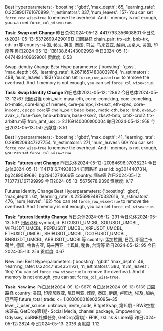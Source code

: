 Best Hyperparameters:  {'boosting': 'gbdt', 'max_depth': 65, 'learning_rate': 0.2258901761670899, 'n_estimators': 337, 'num_leaves': 157}
You can set `force_row_wise=true` to remove the overhead.
And if memory is not enough, you can set `force_col_wise=true`.


**Task: Swap amt Change**
昨日总体2024-05-12: 4417793.356008801
今日总体2024-05-13: 5372699.42901613
归因路径
chain_pair: trx-eth, bnb-trx, eth-trx等
country: 中国, 老挝, 英国, 泰国, 荷兰, 马来西亚, 越南, 加拿大, 美国, 印度等
昨日2024-05-12: 138138.64243002998
今日2024-05-13: 647449.1409699001
贡献度: 0.53


Swap Identity Change
Best Hyperparameters:  {'boosting': 'goss', 'max_depth': 65, 'learning_rate': 0.26716574808039784, 'n_estimators': 498, 'num_leaves': 183}
You can set `force_row_wise=true` to remove the overhead.
And if memory is not enough, you can set `force_col_wise=true`.


**Task: Swap Identity Change**
昨日总体2024-05-12: 12862
今日总体2024-05-13: 12767
归因路径
coin_pair: masa-eth, come-comeking, core-comeking, ixt-matic, core-king of memes, core-pumpx, ixt-usdt, eth-spec, core-income, cpepe-core等
chain_pair: base-base, matic-eth, base-bnb, avax_c-avax_c, fuse-fuse, bnb-arbitrum, base-zksv2, zksv2-bnb, crol2-crol2, trx-arbitrum等
from_amt_usd: > 2.1169140000000004
昨日2024-05-12: 958
今日2024-05-13: 150
贡献度: 8.51


Best Hyperparameters:  {'boosting': 'gbdt', 'max_depth': 41, 'learning_rate': 0.2990209347927754, 'n_estimators': 271, 'num_leaves': 60}
You can set `force_row_wise=true` to remove the overhead.
And if memory is not enough, you can set `force_col_wise=true`.


**Task: Futures amt Change**
昨日总体2024-05-12: 20084696.97035234
今日总体2024-05-13: 11417816.74938334
归因路径
user_id: bg3044407314, bg2489089686, bg2945274666等
country: 缅甸等
昨日2024-05-12: 7137731.167199999
今日2024-05-13: 5675678.9396
贡献度: 0.17


Futures Identity Change
Best Hyperparameters:  {'boosting': 'gbdt', 'max_depth': 62, 'learning_rate': 0.22569894870332616, 'n_estimators': 476, 'num_leaves': 162}
You can set `force_row_wise=true` to remove the overhead.
And if memory is not enough, you can set `force_col_wise=true`.


**Task: Futures Identity Change**
昨日总体2024-05-12: 291
今日总体2024-05-13: 532
归因路径
symbol_id: BTCUSDT_UMCBL, SOLUSDT_UMCBL, WIFUSDT_UMCBL, PEPEUSDT_UMCBL, XRPUSDT_UMCBL, ETHUSDT_UMCBL, SHIBUSDT_UMCBL, DOGEUSDT_UMCBL, BNBUSDT_UMCBL, ARBUSDT_UMCBL等
country: 孟加拉国, 巴西, 斯里兰卡, 荷兰, 德国, 格鲁吉亚, 马来西亚, 土耳其, 秘鲁, 台湾等
昨日2024-05-12: 95
今日2024-05-13: 256
贡献度: 0.67


New imei
Best Hyperparameters:  {'boosting': 'gbdt', 'max_depth': 46, 'learning_rate': 0.2244719543511931, 'n_estimators': 380, 'num_leaves': 155}
You can set `force_row_wise=true` to remove the overhead.
And if memory is not enough, you can set `force_col_wise=true`.


**Task: New imei**
昨日总体2024-05-12: 5879
今日总体2024-05-13: 5165
归因路径
country: 美国, 印度尼西亚, 尼日利亚, 印度, 泰国, 伊朗, 卢旺达, 埃及, 加纳, 巴西等
future_total_trade: <= 1.0000000180025095e-35
level_2_user_source: unknown, invite_code, BitgetSwap, 第10期 - BWB空投末班车, GetDrop第1期- Social Media, channel package, Empowering Odyssey, opBNB社媒任务, GetDrop第1期- EPIK, zkLink & Linea等
昨日2024-05-12: 2824
今日2024-05-13: 2026
贡献度: 1.12


